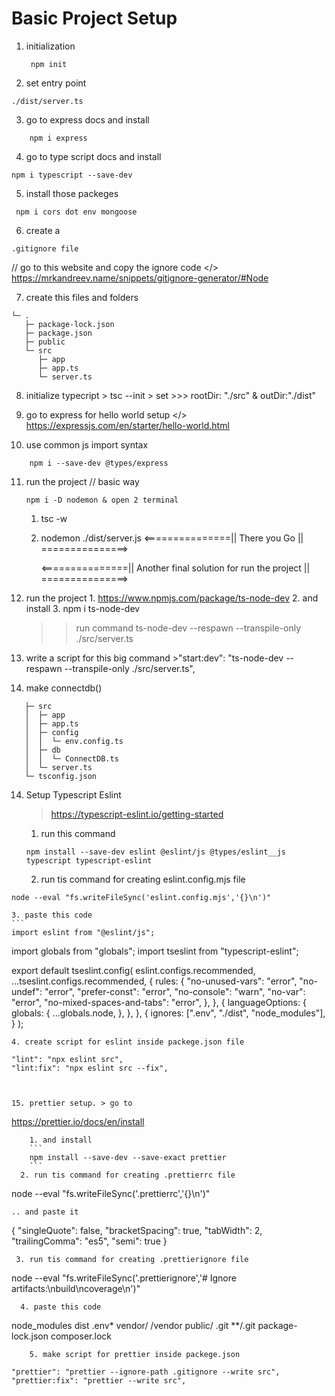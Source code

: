 # Basic Project Setup

1. initialization
   ```
    npm init
   ```
2. set entry point

```
./dist/server.ts
```

3. go to express docs and install

```
    npm i express
```

4. go to type script docs and install

```
npm i typescript --save-dev
```

5. install those packeges

```
 npm i cors dot env mongoose

```

6. create a

```
.gitignore file
```

// go to this website and copy the ignore code
</> https://mrkandreev.name/snippets/gitignore-generator/#Node

7. create this files and folders

```
└─ .
   ├─ package-lock.json
   ├─ package.json
   ├─ public
   └─ src
      ├─ app
      ├─ app.ts
      └─ server.ts

```

8. initialize typecript > tsc --init > set >>> rootDir: "./src" & outDir:"./dist"

9. go to express for hello world setup
   </> https://expressjs.com/en/starter/hello-world.html

10. use common js import syntax

```
    npm i --save-dev @types/express
```

11. run the project
    // basic way

    ```
    npm i -D nodemon & open 2 terminal
    ```

    1. tsc -w <br/>
    2. nodemon ./dist/server.js
       <===============|| There you Go || ===============>

       <===============|| Another final solution for run the project || ===============>

12. run the project 1. https://www.npmjs.com/package/ts-node-dev 2. and install 3. npm i ts-node-dev
    > > run command
    > > ts-node-dev --respawn --transpile-only ./src/server.ts
13. write a script for this big command >"start:dev": "ts-node-dev --respawn --transpile-only ./src/server.ts",
14. make connectdb()

```
   ├─ src
   │  ├─ app
   │  ├─ app.ts
   │  ├─ config
   │  │  └─ env.config.ts
   │  ├─ db
   │  │  └─ ConnectDB.ts
   │  └─ server.ts
   └─ tsconfig.json
```

14. Setup Typescript Eslint
    > https://typescript-eslint.io/getting-started
    1.  run this command
    ```
    npm install --save-dev eslint @eslint/js @types/eslint__js typescript typescript-eslint
    ```
    2.  run tis command for creating eslint.config.mjs file

```
node --eval "fs.writeFileSync('eslint.config.mjs','{}\n')"
```

    3. paste this code
    ```
    import eslint from "@eslint/js";

import globals from "globals";
import tseslint from "typescript-eslint";

export default tseslint.config(
eslint.configs.recommended,
...tseslint.configs.recommended,
{
rules: {
"no-unused-vars": "error",
"no-undef": "error",
"prefer-const": "error",
"no-console": "warn",
"no-var": "error",
"no-mixed-spaces-and-tabs": "error",
},
},
{
languageOptions: {
globals: {
...globals.node,
},
},
},
{
ignores: [".env", "./dist", "node_modules"],
}
);

```
4. create script for eslint inside packege.json file
```

    "lint": "npx eslint src",
    "lint:fix": "npx eslint src --fix",

```


15. prettier setup. > go to
```

https://prettier.io/docs/en/install

````
	1. and install
	```
	npm install --save-dev --save-exact prettier
	```
  2. run tis command for creating .prettierrc file
````

node --eval "fs.writeFileSync('.prettierrc','{}\n')"

```
.. and paste it
```

{
"singleQuote": false,
"bracketSpacing": true,
"tabWidth": 2,
"trailingComma": "es5",
"semi": true
}

```
 3. run tis command for creating .prettierignore file
```

node --eval "fs.writeFileSync('.prettierignore','# Ignore artifacts:\nbuild\ncoverage\n')"

```
  4. paste this code
```

node_modules
dist
.env\*
vendor/
/vendor
public/
.git
\*\*/.git
package-lock.json
composer.lock

```
	5. make script for prettier inside packege.json
```

    "prettier": "prettier --ignore-path .gitignore --write src",
    "prettier:fix": "prettier --write src",

```

```
